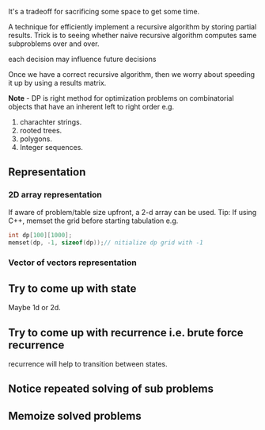 

It's a tradeoff for sacrificing some space to get some time.

A technique for efficiently implement a recursive algorithm by storing partial results. Trick is to seeing whether naive recursive algorithm computes same subproblems over and over.

each decision may influence future decisions

Once we have a correct recursive algorithm, then we worry about speeding it up by using a results matrix.

**Note** - DP is right method for optimization problems on combinatorial objects that have an inherent left to right order e.g.
1. charachter strings.
2. rooted trees.
3. polygons.
4. Integer sequences.


## Representation


### 2D array representation
If aware of problem/table size upfront,
a 2-d array can be used.
Tip: If using C++, memset the grid before starting tabulation e.g.
```cpp
int dp[100][1000];
memset(dp, -1, sizeof(dp));// nitialize dp grid with -1
```

### Vector of vectors representation



## Try to come up with state

Maybe 1d or 2d.


## Try to come up with recurrence i.e. brute force recurrence

recurrence will help to transition between states.

## Notice repeated solving of sub problems

## Memoize solved problems

